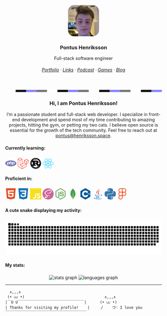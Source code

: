 <div align="center">
  <img src="./assets/branding/me-rounded.png" style="width: 100px" />
  <h3 align="center">Pontus Henriksson</h3>
  <p align="center">Full-stack software engineer</p>
</div>

<h6 align="center">
  <a href="https://pontushenriksson.com" target="_blank"
    >Portfolio</a
  >
  <span>·</span>
  <a href="https://links.pontushenriksson.com" target="_blank"
    >Links</a
  > <span>·</span>
  <a href="https://podcast.pontushenriksson.com" target="_blank"
    >Podcast</a
  > 
  <span>·</span>
  <a href="https://games.pontushenriksson.com" target="_blank"
    >Games</a
  >
  <span>·</span>
  <a href="https://blog.pontushenriksson.com" target="_blank"
    >Blog</a
  >
</h6>

<br />

<img src="./assets/branding/profile-banner.jpg" align="center"/>

<br />

<h3 align="center">Hi, I am Pontus Henriksson!</h3>

<p align="center">I’m a passionate student and full-stack web developer. I specialize in front-end development and spend most of my time contributing to amazing projects, hitting the gym, or petting my two cats. I believe open source is essential for the growth of the tech community. Feel free to reach out at <a href="mailto:pontus@henriksson.space" target="blank">pontus@henriksson.space</a>.</p>

###

<h4 align="left">Currently learning:</h4>

###

<div align="left">
  <img src="./assets/icons/php.svg" height="36px">
  <img src="./assets/icons/laravel.svg" height="36px">
  <img src="./assets/icons/rust.svg" height="36px">
  <img src="./assets/icons/react.svg" height="36px">
</div>

<h4 align="left">Proficient in:</h4>

###

<div align="left">
  <img src="./assets/icons/html5.svg" height="36px">
  <img src="./assets/icons/css3.svg" height="36px">
  <img src="./assets/icons/javascript.svg" height="36px">
  <img src="./assets/icons/sass.svg" height="36px">
  <img src="./assets/icons/nodedotjs.svg" height="36px">
  <img src="./assets/icons/mongodb.svg" height="36px">
  <img src="./assets/icons/cplusplus.svg" height="36px">
  <img src="./assets/icons/java-non-simpleicons.svg" height="36px">
  <img src="./assets/icons/python.svg" height="36px">
  <img src="./assets/icons/figma.svg" height="36px">
</div>

###

<h4 align="left">A cute snake displaying my activity:</h4>

###

<img src="https://raw.githubusercontent.com/pontushenriksson/pontushenriksson/output/snake.svg" alt="Snake animation" />

###

<h4 align="left">My stats:</h4>

###

<div align="center">
  <img src="https://github-readme-stats.vercel.app/api?username=pontushenriksson&hide_title=false&hide_rank=false&show_icons=true&include_all_commits=true&count_private=true&disable_animations=false&theme=dracula&locale=en&hide_border=false&order=1" height="150" alt="stats graph"  />
  <img src="https://github-readme-stats.vercel.app/api/top-langs?username=pontushenriksson&locale=en&hide_title=false&layout=compact&card_width=320&langs_count=6&theme=dracula&hide_border=false&order=2" height="150" alt="languages graph"  />
</div>

---

```
  ∧,,,∧
 (• ⩊ •)                                    ∧,,,∧
|￣U U￣￣￣￣￣￣￣￣￣￣￣￣￣￣￣￣￣￣|      (• ⩊ •)
| Thanks for visiting my profile!    |     /    づ♡ I love you
￣￣￣￣￣￣￣￣￣￣￣￣￣￣￣￣￣￣￣￣￣￣
```

